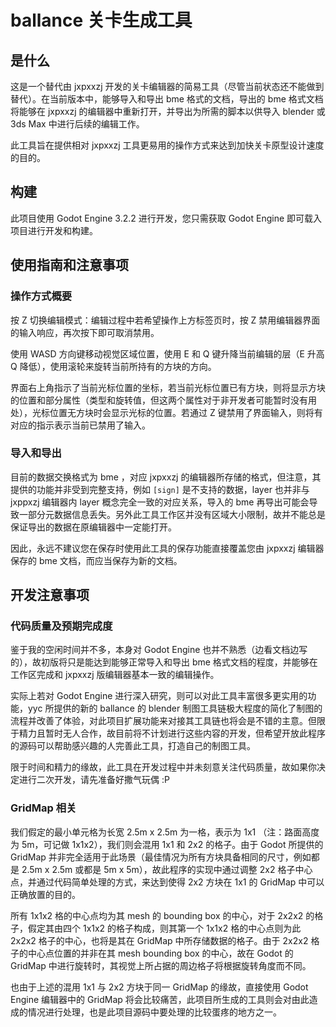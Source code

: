 # ballance 关卡生成工具

## 是什么

这是一个替代由 jxpxxzj 开发的关卡编辑器的简易工具（尽管当前状态还不能做到替代）。在当前版本中，能够导入和导出 bme 格式的文档，导出的 bme 格式文档将能够在 jxpxxzj 的编辑器中重新打开，并导出为所需的脚本以供导入 blender 或 3ds Max 中进行后续的编辑工作。

此工具旨在提供相对 jxpxxzj 工具更易用的操作方式来达到加快关卡原型设计速度的目的。

## 构建

此项目使用 Godot Engine 3.2.2 进行开发，您只需获取 Godot Engine 即可载入项目进行开发和构建。

## 使用指南和注意事项

### 操作方式概要

按 Z 切换编辑模式：编辑过程中若希望操作上方标签页时，按 Z 禁用编辑器界面的输入响应，再次按下即可取消禁用。

使用 WASD 方向键移动视觉区域位置，使用 E 和 Q 键升降当前编辑的层（E 升高 Q 降低），使用滚轮来旋转当前所持有的方块的方向。

界面右上角指示了当前光标位置的坐标，若当前光标位置已有方块，则将显示方块的位置和部分属性（类型和旋转值，但这两个属性对于非开发者可能暂时没有用处），光标位置无方块时会显示光标的位置。若通过 Z 键禁用了界面输入，则将有对应的指示表示当前已禁用了输入。

### 导入和导出

目前的数据交换格式为 bme ，对应 jxpxxzj 的编辑器所存储的格式，但注意，其提供的功能并非受到完整支持，例如 `[sign]` 是不支持的数据，layer 也并非与 jxppxzj 编辑器内 layer 概念完全一致的对应关系，导入的 bme 再导出可能会导致一部分元数据信息丢失。另外此工具工作区并没有区域大小限制，故并不能总是保证导出的数据在原编辑器中一定能打开。

因此，永远不建议您在保存时使用此工具的保存功能直接覆盖您由 jxpxxzj 编辑器保存的 bme 文档，而应当保存为新的文档。

## 开发注意事项

### 代码质量及预期完成度

鉴于我的空闲时间并不多，本身对 Godot Engine 也并不熟悉（边看文档边写的），故初版将只是能达到能够正常导入和导出 bme 格式文档的程度，并能够在工作区完成和 jxpxxzj 版编辑器基本一致的编辑操作。

实际上若对 Godot Engine 进行深入研究，则可以对此工具丰富很多更实用的功能，yyc 所提供的新的 ballance 的 blender 制图工具链极大程度的简化了制图的流程并改善了体验，对此项目扩展功能来对接其工具链也将会是不错的主意。但限于精力且暂时无人合作，故目前将不计划进行这些内容的开发，但希望开放此程序的源码可以帮助感兴趣的人完善此工具，打造自己的制图工具。

限于时间和精力的缘故，此工具在开发过程中并未刻意关注代码质量，故如果你决定进行二次开发，请先准备好撒气玩偶 :P

### GridMap 相关

我们假定的最小单元格为长宽 2.5m x 2.5m 为一格，表示为 1x1 （注：路面高度为 5m，可记做 1x1x2），我们则会混用 1x1 和 2x2 的格子。由于 Godot 所提供的 GridMap 并非完全适用于此场景（最佳情况为所有方块具备相同的尺寸，例如都是 2.5m x 2.5m 或都是 5m x 5m），故此程序的实现中通过调整 2x2 格子中心点，并通过代码简单处理的方式，来达到使得 2x2 方块在 1x1 的 GridMap 中可以正确放置的目的。

所有 1x1x2 格的中心点均为其 mesh 的 bounding box 的中心，对于 2x2x2 的格子，假定其由四个 1x1x2 的格子构成，则其第一个 1x1x2 格的中心点则为此 2x2x2 格子的中心，也将是其在 GridMap 中所存储数据的格子。由于 2x2x2 格子的中心点位置的并非在其 mesh bounding box 的中心，故在 Godot 的 GridMap 中进行旋转时，其视觉上所占据的周边格子将根据旋转角度而不同。

也由于上述的混用 1x1 与 2x2 方块于同一 GridMap 的缘故，直接使用 Godot Engine 编辑器中的 GridMap 将会比较痛苦，此项目所生成的工具则会对由此造成的情况进行处理，也是此项目源码中要处理的比较蛋疼的地方之一。
